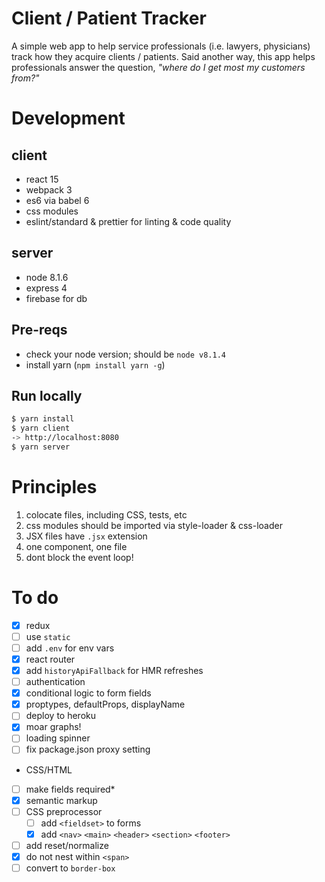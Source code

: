 # Client / Patient Tracker
A simple web app to help service professionals (i.e. lawyers, physicians) track how they acquire clients / patients. Said another way, this app helps professionals answer the question, _"where do I get most my customers from?"_

# Development

## client
- react 15
- webpack 3
- es6 via babel 6
- css modules
- eslint/standard & prettier for linting & code quality

## server
- node 8.1.6
- express 4
- firebase for db

## Pre-reqs
- check your node version; should be `node v8.1.4`
- install yarn (`npm install yarn -g`)

## Run locally
```bash
$ yarn install
$ yarn client
-> http://localhost:8080
$ yarn server
```

# Principles
1. colocate files, including CSS, tests, etc
2. css modules should be imported via style-loader & css-loader
3. JSX files have `.jsx` extension
4. one component, one file
5. dont block the event loop!

# To do
- [x] redux
- [ ] use `static`
- [ ] add `.env` for env vars
- [x] react router
- [x] add `historyApiFallback` for HMR refreshes
- [ ] authentication
- [x] conditional logic to form fields
- [x] proptypes, defaultProps, displayName
- [ ] deploy to heroku
- [x] moar graphs!
- [ ] loading spinner
- [ ] fix package.json proxy setting
- CSS/HTML
 - [ ] make fields required*
 - [x] semantic markup
 - [ ] CSS preprocessor
   - [ ] add `<fieldset>` to forms
   - [x] add `<nav>` `<main>` `<header>` `<section>` `<footer>`
 - [ ] add reset/normalize
 - [x] do not nest within `<span>`
 - [ ] convert to `border-box`
